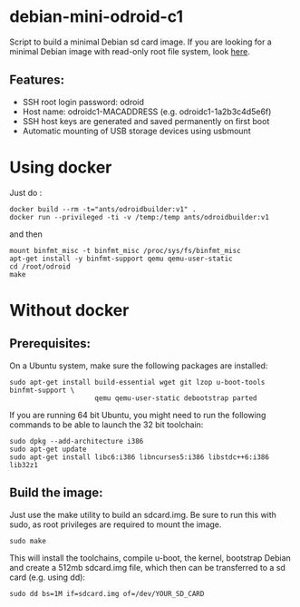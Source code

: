 debian-mini-odroid-c1
=====================

Script to build a minimal Debian sd card image.  If you are looking for a minimal Debian image with read-only root file system, look [here](https://github.com/tomuta/debian-mini-ro-root-odroid-c1).

## Features:
* SSH root login password: odroid
* Host name: odroidc1-MACADDRESS (e.g. odroidc1-1a2b3c4d5e6f)
* SSH host keys are generated and saved permanently on first boot
* Automatic mounting of USB storage devices using usbmount

# Using docker

Just do :

```
docker build --rm -t="ants/odroidbuilder:v1" .
docker run --privileged -ti -v /temp:/temp ants/odroidbuilder:v1
```

and then 

```
mount binfmt_misc -t binfmt_misc /proc/sys/fs/binfmt_misc
apt-get install -y binfmt-support qemu qemu-user-static
cd /root/odroid
make
```

# Without docker

## Prerequisites:
On a Ubuntu system, make sure the following packages are installed:
```
sudo apt-get install build-essential wget git lzop u-boot-tools binfmt-support \
                     qemu qemu-user-static debootstrap parted
```

If you are running 64 bit Ubuntu, you might need to run the following commands to be able to launch the 32 bit toolchain:
```
sudo dpkg --add-architecture i386
sudo apt-get update
sudo apt-get install libc6:i386 libncurses5:i386 libstdc++6:i386 lib32z1
```



## Build the image:
Just use the make utility to build an sdcard.img.  Be sure to run this with sudo, as root privileges are required to mount the image.
```
sudo make
```

This will install the toolchains, compile u-boot, the kernel, bootstrap Debian and create a 512mb sdcard.img file, which then can be transferred to a sd card (e.g. using dd):
```
sudo dd bs=1M if=sdcard.img of=/dev/YOUR_SD_CARD
```
